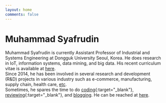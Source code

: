 ```yaml
---
layout: home
comments: false
---
```


<h1 class="page__title">Muhammad Syafrudin</h1>

Muhammad Syafrudin is currently Assistant Professor of Industrial and Systems Engineering at Dongguk University Seoul, Korea. He does research in IoT, information systems, data mining, and big data. His recent curriculum vitae is available at [here](/cv). <br/>
Since 2014, he has been involved in several research and development (R&D) projects in various industry such as e-commerce, manufacturing, supply chain, health care, [etc](/research/projects).<br/>
Sometimes, he spares the time to do [coding](https://github.com/justudin){:target="_blank"}, [reviewing](https://publons.com/a/1501728/){:target="_blank"}, and [blogging](/blog).
He can be reached at [here](/contact).<br/>
